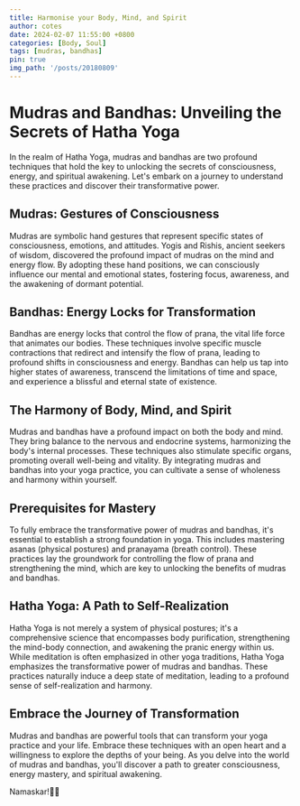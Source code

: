 ```yaml
---
title: Harmonise your Body, Mind, and Spirit
author: cotes
date: 2024-02-07 11:55:00 +0800
categories: [Body, Soul]
tags: [mudras, bandhas]
pin: true
img_path: '/posts/20180809'
---
```


# Mudras and Bandhas: Unveiling the Secrets of Hatha Yoga

In the realm of Hatha Yoga, mudras and bandhas are two profound techniques that hold the key to unlocking the secrets of consciousness, energy, and spiritual awakening. Let's embark on a journey to understand these practices and discover their transformative power.

## Mudras: Gestures of Consciousness

Mudras are symbolic hand gestures that represent specific states of consciousness, emotions, and attitudes. Yogis and Rishis, ancient seekers of wisdom, discovered the profound impact of mudras on the mind and energy flow. By adopting these hand positions, we can consciously influence our mental and emotional states, fostering focus, awareness, and the awakening of dormant potential.

## Bandhas: Energy Locks for Transformation

Bandhas are energy locks that control the flow of prana, the vital life force that animates our bodies. These techniques involve specific muscle contractions that redirect and intensify the flow of prana, leading to profound shifts in consciousness and energy. Bandhas can help us tap into higher states of awareness, transcend the limitations of time and space, and experience a blissful and eternal state of existence.

## The Harmony of Body, Mind, and Spirit

Mudras and bandhas have a profound impact on both the body and mind. They bring balance to the nervous and endocrine systems, harmonizing the body's internal processes. These techniques also stimulate specific organs, promoting overall well-being and vitality. By integrating mudras and bandhas into your yoga practice, you can cultivate a sense of wholeness and harmony within yourself.

## Prerequisites for Mastery

To fully embrace the transformative power of mudras and bandhas, it's essential to establish a strong foundation in yoga. This includes mastering asanas (physical postures) and pranayama (breath control). These practices lay the groundwork for controlling the flow of prana and strengthening the mind, which are key to unlocking the benefits of mudras and bandhas.

## Hatha Yoga: A Path to Self-Realization

Hatha Yoga is not merely a system of physical postures; it's a comprehensive science that encompasses body purification, strengthening the mind-body connection, and awakening the pranic energy within us. While meditation is often emphasized in other yoga traditions, Hatha Yoga emphasizes the transformative power of mudras and bandhas. These practices naturally induce a deep state of meditation, leading to a profound sense of self-realization and harmony.

## Embrace the Journey of Transformation

Mudras and bandhas are powerful tools that can transform your yoga practice and your life. Embrace these techniques with an open heart and a willingness to explore the depths of your being. As you delve into the world of mudras and bandhas, you'll discover a path to greater consciousness, energy mastery, and spiritual awakening.

Namaskar!🙏✨